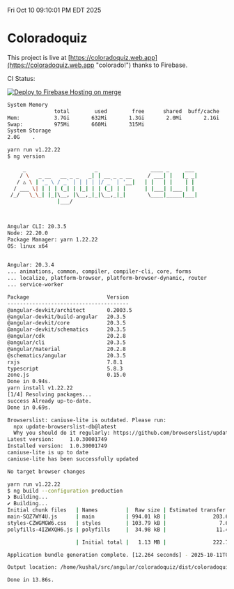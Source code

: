 Fri Oct 10 09:10:01 PM EDT 2025

# Coloradoquiz


This project is live at [https://coloradoquiz.web.app](https://coloradoquiz.web.app "colorado!") thanks to Firebase.

CI Status: 

[![Deploy to Firebase Hosting on merge](https://github.com/teamkushal/coloradoquiz/actions/workflows/firebase-hosting-merge.yml/badge.svg)](https://github.com/teamkushal/coloradoquiz/actions/workflows/firebase-hosting-merge.yml)

```bash
System Memory
               total        used        free      shared  buff/cache   available
Mem:           3.7Gi       632Mi       1.3Gi       2.0Mi       2.1Gi       3.1Gi
Swap:          975Mi       660Mi       315Mi
System Storage
2.0G	.
```
```bash
yarn run v1.22.22
$ ng version

     _                      _                 ____ _     ___
    / \   _ __   __ _ _   _| | __ _ _ __     / ___| |   |_ _|
   / △ \ | '_ \ / _` | | | | |/ _` | '__|   | |   | |    | |
  / ___ \| | | | (_| | |_| | | (_| | |      | |___| |___ | |
 /_/   \_\_| |_|\__, |\__,_|_|\__,_|_|       \____|_____|___|
                |___/
    


Angular CLI: 20.3.5
Node: 22.20.0
Package Manager: yarn 1.22.22
OS: linux x64
    

Angular: 20.3.4
... animations, common, compiler, compiler-cli, core, forms
... localize, platform-browser, platform-browser-dynamic, router
... service-worker

Package                         Version
---------------------------------------
@angular-devkit/architect       0.2003.5
@angular-devkit/build-angular   20.3.5
@angular-devkit/core            20.3.5
@angular-devkit/schematics      20.3.5
@angular/cdk                    20.2.8
@angular/cli                    20.3.5
@angular/material               20.2.8
@schematics/angular             20.3.5
rxjs                            7.8.1
typescript                      5.8.3
zone.js                         0.15.0
Done in 0.94s.
yarn install v1.22.22
[1/4] Resolving packages...
success Already up-to-date.
Done in 0.69s.
```
```bash
Browserslist: caniuse-lite is outdated. Please run:
  npx update-browserslist-db@latest
  Why you should do it regularly: https://github.com/browserslist/update-db#readme
Latest version:     1.0.30001749
Installed version:  1.0.30001749
caniuse-lite is up to date
caniuse-lite has been successfully updated

No target browser changes
```
```bash
yarn run v1.22.22
$ ng build --configuration production
❯ Building...
✔ Building...
Initial chunk files   | Names         |  Raw size | Estimated transfer size
main-SQZ7WY4U.js      | main          | 994.01 kB |               203.61 kB
styles-CZWGMGW6.css   | styles        | 103.79 kB |                 7.64 kB
polyfills-4IZWXQH6.js | polyfills     |  34.98 kB |                11.49 kB

                      | Initial total |   1.13 MB |               222.74 kB

Application bundle generation complete. [12.264 seconds] - 2025-10-11T01:10:40.000Z

Output location: /home/kushal/src/angular/coloradoquiz/dist/coloradoquiz

Done in 13.86s.
```

